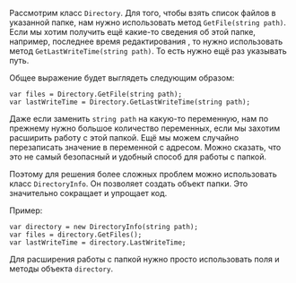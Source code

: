 
Рассмотрим класс `Directory`. Для того, чтобы взять список файлов в указанной папке, нам нужно использовать метод `GetFile(string path)`. Если мы хотим получить ещё какие-то сведения об этой папке, например, последнее время редактирования , то нужно использовать метод `GetLastWriteTime(string path)`. То есть нужно ещё раз указывать путь.

Общее выражение будет выглядеть следующим образом:
```
var files = Directory.GetFile(string path);
var lastWriteTime = Directory.GetLastWriteTime(string path);
```

Даже если заменить `string path` на какую-то переменную, нам по прежнему нужно большое количество переменных, если мы захотим расширить работу с этой папкой. Ещё мы можем случайно перезаписать значение в переменной с адресом. Можно сказать, что это не самый безопасный и удобный способ для работы с папкой.  

Поэтому для решения более сложных проблем можно использовать класс `DirectoryInfo`. Он позволяет создать объект папки. Это значительно сокращает и упрощает код.

Пример:
```
var directory = new DirectoryInfo(string path);
var files = directory.GetFiles();
var lastWriteTime = directory.LastWriteTime;
```

Для расширения работы с папкой нужно просто использовать поля и методы объекта `directory`.